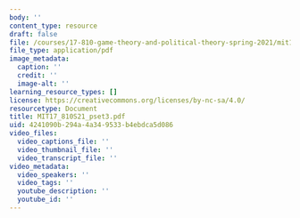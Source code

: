 ```yaml
---
body: ''
content_type: resource
draft: false
file: /courses/17-810-game-theory-and-political-theory-spring-2021/mit17_810s21_pset3.pdf
file_type: application/pdf
image_metadata:
  caption: ''
  credit: ''
  image-alt: ''
learning_resource_types: []
license: https://creativecommons.org/licenses/by-nc-sa/4.0/
resourcetype: Document
title: MIT17_810S21_pset3.pdf
uid: 4241090b-294a-4a34-9533-b4ebdca5d086
video_files:
  video_captions_file: ''
  video_thumbnail_file: ''
  video_transcript_file: ''
video_metadata:
  video_speakers: ''
  video_tags: ''
  youtube_description: ''
  youtube_id: ''
---
```

